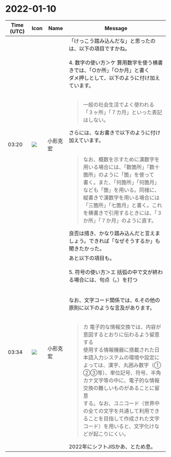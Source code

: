 # 2022-01-10

|Time (UTC)|Icon|Name|Message|
|---|---|---|---|
|03:20|![](https://avatars.slack-edge.com/2020-01-22/918424979847_0035b70d5fcd5cec902e_72.png)|小形克宏|「けっこう踏み込んだな」と思ったのは、以下の項目ですかね。<br><br>4. 数字の使い方＞ケ 算用数字を使う横書きでは、「○か所」「○か月」と書く<br>ダメ押しとして、以下のように付け加えています。<br><br><blockquote>一般の社会生活でよく使われる「３ヶ所」「７カ月」といった表記はしない。</blockquote>さらには、なお書きで以下のように付け加えています。<br><br><blockquote>なお、概数を示すために漢数字を用いる場合には、「数箇所」「数十箇所」のように「箇」を使って<br>書く。また、「何箇所」「何箇月」なども「箇」を用いる。同様に、縦書きで漢数字を用いる場合には<br>「三箇所」「七箇月」と書く。これを横書きで引用するときには、「３か所」「７か月」のように直す。</blockquote>良否は措き、かなり踏み込んだと言えましょう。できれば「なぜそうするか」も聞きたかった。|
|03:34|![](https://avatars.slack-edge.com/2020-01-22/918424979847_0035b70d5fcd5cec902e_72.png)|小形克宏|あと以下の項目も。<br><br>5. 符号の使い方＞エ 括弧の中で文が終わる場合には、句点（。）を打つ<br><br><br>なお、文字コード関係では、6.その他の原則に以下のような言及があります。<br><br><blockquote>カ 電子的な情報交換では、内容が意図するとおりに伝わるよう留意する<br>使用する情報機器に搭載された日本語入力システムの環境や設定によっては、漢字、丸囲み数字（①<br>②③等）、単位記号、符号、半角カナ文字等の中に、電子的な情報交換の難しいものがあることに留意<br>する。なお、ユニコード（世界中の全ての文字を共通して利用できることを目指して作成された文字<br>コード）を用いると、文字化けなどが起こりにくい。</blockquote>2022年にシフトJISかあ、とため息。|
